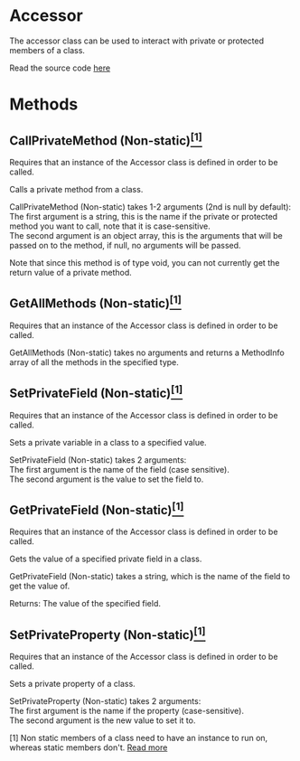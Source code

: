 # Accessor

The accessor class can be used to interact with private or protected members of a class.

Read the source code [here](https://github.com/X606/ModBot/blob/master/Mod%20Bot/Accessor.cs)

# Methods

## CallPrivateMethod (Non-static)[<sup>[1]</sup>](#non-static-footnote)

Requires that an instance of the Accessor class is defined in order to be called.

Calls a private method from a class.  

CallPrivateMethod (Non-static) takes 1-2 arguments (2nd is null by default):  
The first argument is a string, this is the name if the private or protected method you want to call, note that it is case-sensitive.  
The second argument is an object array, this is the arguments that will be passed on to the method, if null, no arguments will be passed.  

Note that since this method is of type void, you can not currently get the return value of a private method.

## GetAllMethods (Non-static)[<sup>[1]</sup>](#non-static-footnote)

Requires that an instance of the Accessor class is defined in order to be called.

GetAllMethods (Non-static) takes no arguments and returns a MethodInfo array of all the methods in the specified type.

## SetPrivateField (Non-static)[<sup>[1]</sup>](#non-static-footnote)

Requires that an instance of the Accessor class is defined in order to be called.

Sets a private variable in a class to a specified value.  

SetPrivateField (Non-static) takes 2 arguments:  
The first argument is the name of the field (case sensitive).  
The second argument is the value to set the field to.

## GetPrivateField (Non-static)[<sup>[1]</sup>](#non-static-footnote)

Requires that an instance of the Accessor class is defined in order to be called.

Gets the value of a specified private field in a class.  

GetPrivateField (Non-static) takes a string, which is the name of the field to get the value of.  

Returns: The value of the specified field.

## SetPrivateProperty (Non-static)[<sup>[1]</sup>](#non-static-footnote)

Requires that an instance of the Accessor class is defined in order to be called.

Sets a private property of a class.  

SetPrivateProperty (Non-static) takes 2 arguments:  
The first argument is the name if the property (case-sensitive).  
The second argument is the new value to set it to.

[1] Non static members of a class need to have an instance to run on, whereas static members don't. [Read more](https://docs.microsoft.com/en-us/dotnet/csharp/programming-guide/classes-and-structs/static-classes-and-static-class-members)